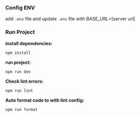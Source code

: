 ### Config ENV

add `.env` file and update `.env` file with BASE_URL=[server url]

### Run Project

**install dependencies:**

`npm install`

**run project:**

`npm run dev`

**Check lint errors:**

`npm run lint`

**Auto format code to with lint config:**

`npm run format`
